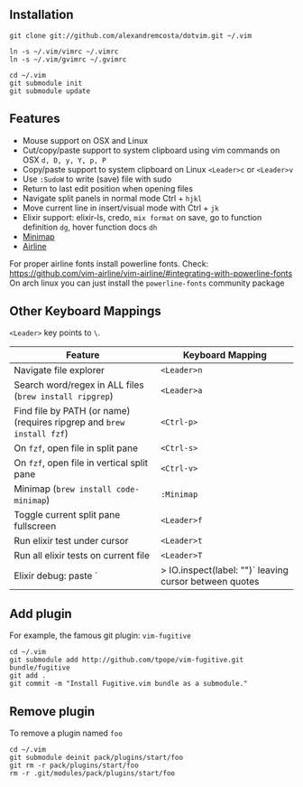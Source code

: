 ## Installation

	git clone git://github.com/alexandremcosta/dotvim.git ~/.vim

	ln -s ~/.vim/vimrc ~/.vimrc
	ln -s ~/.vim/gvimrc ~/.gvimrc

	cd ~/.vim
	git submodule init
	git submodule update

## Features
- Mouse support on OSX and Linux
- Cut/copy/paste support to system clipboard using vim commands on OSX `d, D, y, Y, p, P`
- Copy/paste support to system clipboard on Linux `<Leader>c` or `<Leader>v`
- Use `:SudoW` to write (save) file with sudo
- Return to last edit position when opening files
- Navigate split panels in normal mode Ctrl + `hjkl`
- Move current line in insert/visual mode with Ctrl + `jk`
- Elixir support: elixir-ls, credo, `mix format` on save, go to function definition `dg`, hover function docs `dh`
- [Minimap](https://github.com/wfxr/minimap.vim)
- [Airline](https://github.com/vim-airline/vim-airline)

For proper airline fonts install powerline fonts.
Check: https://github.com/vim-airline/vim-airline/#integrating-with-powerline-fonts
On arch linux you can just install the `powerline-fonts` community package

## Other Keyboard Mappings
`<Leader>` key points to `\`.

| Feature | Keyboard Mapping |
|---|---|
| Navigate file explorer | `<Leader>n` |
| Search word/regex in ALL files (`brew install ripgrep`) | `<Leader>a` |
| Find file by PATH (or name) (requires ripgrep and `brew install fzf`) | `<Ctrl-p>` |
| On `fzf`, open file in split pane | `<Ctrl-s>` |
| On `fzf`, open file in vertical split pane | `<Ctrl-v>` |
| Minimap (`brew install code-minimap`) | `:Minimap` |
| Toggle current split pane fullscreen | `<Leader>f` |
| Run elixir test under cursor | `<Leader>t` |
| Run all elixir tests on current file | `<Leader>T` |
| Elixir debug: paste `|> IO.inspect(label: "")` leaving cursor between quotes | `<Leader>i` |

## Add plugin
For example, the famous git plugin: `vim-fugitive`

	cd ~/.vim
	git submodule add http://github.com/tpope/vim-fugitive.git bundle/fugitive
	git add .
	git commit -m "Install Fugitive.vim bundle as a submodule."

## Remove plugin
To remove a plugin named `foo`

	cd ~/.vim
	git submodule deinit pack/plugins/start/foo
	git rm -r pack/plugins/start/foo
	rm -r .git/modules/pack/plugins/start/foo
